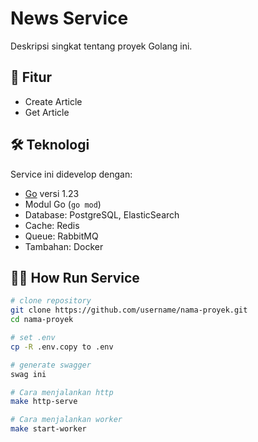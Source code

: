 # News Service

Deskripsi singkat tentang proyek Golang ini.

## 🚀 Fitur

- Create Article
- Get Article

## 🛠️ Teknologi

Service ini didevelop dengan:

- [Go](https://golang.org/) versi 1.23
- Modul Go (`go mod`)
- Database: PostgreSQL, ElasticSearch
- Cache: Redis
- Queue: RabbitMQ
- Tambahan: Docker

## 🧑‍💻 How Run Service

```bash
# clone repository
git clone https://github.com/username/nama-proyek.git
cd nama-proyek

# set .env
cp -R .env.copy to .env

# generate swagger
swag ini

# Cara menjalankan http 
make http-serve

# Cara menjalankan worker
make start-worker
